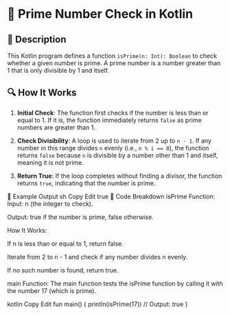 # 📌 Prime Number Check in Kotlin
## 🚀 Description
This Kotlin program defines a function `isPrime(n: Int): Boolean` to check whether a given number is prime. A prime number is a number greater than 1 that is only divisible by 1 and itself.

## 🔍 How It Works
1. **Initial Check**:
         The function first checks if the number is less than or equal to 1. If it is, the function immediately returns `false` as prime numbers are greater than 1.

2. **Check Divisibility**:
         A loop is used to iterate from 2 up to `n - 1`. If any number in this range divides `n` evenly (i.e., `n % i == 0`), the function returns `false` because `n` is divisible by a number other than 1 and itself, meaning it is not prime.

3. **Return True**:
        If the loop completes without finding a divisor, the function returns `true`, indicating that the number is prime.

🎯 Example Output
sh
Copy
Edit
true
📂 Code Breakdown
isPrime Function:
Input: n (the integer to check).

Output: true if the number is prime, false otherwise.

How It Works:

If n is less than or equal to 1, return false.

Iterate from 2 to n - 1 and check if any number divides n evenly.

If no such number is found, return true.

main Function:
The main function tests the isPrime function by calling it with the number 17 (which is prime).

kotlin
Copy
Edit
fun main() {
    println(isPrime(17))  // Output: true
}
